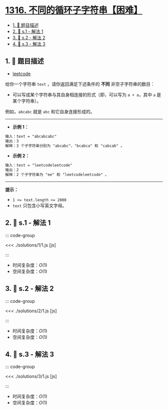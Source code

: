 # [1316. 不同的循环子字符串【困难】](https://github.com/tnotesjs/TNotes.leetcode/tree/main/notes/1316.%20%E4%B8%8D%E5%90%8C%E7%9A%84%E5%BE%AA%E7%8E%AF%E5%AD%90%E5%AD%97%E7%AC%A6%E4%B8%B2%E3%80%90%E5%9B%B0%E9%9A%BE%E3%80%91)

<!-- region:toc -->

- [1. 📝 题目描述](#1--题目描述)
- [2. 🎯 s.1 - 解法 1](#2--s1---解法-1)
- [3. 🎯 s.2 - 解法 2](#3--s2---解法-2)
- [4. 🎯 s.3 - 解法 3](#4--s3---解法-3)

<!-- endregion:toc -->

## 1. 📝 题目描述

- [leetcode](https://leetcode.cn/problems/distinct-echo-substrings/)

给你一个字符串 `text` ，请你返回满足下述条件的 **不同** 非空子字符串的数目：

- 可以写成某个字符串与其自身相连接的形式（即，可以写为 `a + a`，其中 `a` 是某个字符串）。

例如，`abcabc` 就是 `abc` 和它自身连接形成的。

---

- **示例 1：**

```txt
输入：text = "abcabcabc"
输出：3
解释：3 个子字符串分别为 "abcabc"，"bcabca" 和 "cabcab" 。
```

- **示例 2：**

```txt
输入：text = "leetcodeleetcode"
输出：2
解释：2 个子字符串为 "ee" 和 "leetcodeleetcode" 。
```

---

**提示：**

- `1 <= text.length <= 2000`
- `text` 只包含小写英文字母。

## 2. 🎯 s.1 - 解法 1

::: code-group

<<< ./solutions/1/1.js [js]

:::

- 时间复杂度：$O(1)$
- 空间复杂度：$O(1)$

## 3. 🎯 s.2 - 解法 2

::: code-group

<<< ./solutions/2/1.js [js]

:::

- 时间复杂度：$O(1)$
- 空间复杂度：$O(1)$

## 4. 🎯 s.3 - 解法 3

::: code-group

<<< ./solutions/3/1.js [js]

:::

- 时间复杂度：$O(1)$
- 空间复杂度：$O(1)$
